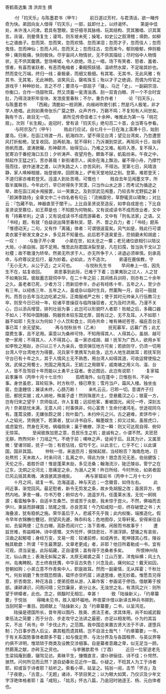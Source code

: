 <!-- { "loadSidebar": true } -->

寄鹤斋选集 清 洪弃生 撰  


　　·付「钧天乐」与陈墨君书（甲午）
　　前日道过芳村，与君清话，欲一睹传奇为快。弟因向友人借得「钧天乐」一部，兹即付上，以纾渴怀。
　　第是中佳处，未许浅人问津。君具有慧眼，宜仔细寻其脉络、玩其结构、赏其雅唱、识其寓言。诙谐，则曼倩复生；谩骂，则东坡未死；操笔，如史公之叙滑稽；填韵，如柳七之谱曲子。忽而哭、忽而笑，忽而欢情、忽而涕泪；忽而才子，忽而佳人；忽而鬼怪，忽而神仙；忽而人间，忽而天上；忽而往古，忽而来今。郁则极郁，伸则极伸；痛则极痛，快则极快。尽宇宙间人物情状，无不供其描绘；尽时俗中人物情状，无不供其鑱镌。登场唏嘘，令人欲绝。场上一唱，场下有笑者、怒者、羞者、恨者，有喜而雀跃者，有恶而龟缩者；秦殿照妖镜、温峤然水犀，不足喻其妙也。然而变化万端，终归一线；豪极豪，而细又极细。有其笔、无其书，无此风雅；有其书、无其笔，无此神韵。谈笑风云，罄咳珠玉；殆以才子之绝调，而偶为伶官之游戏乎！种种妙处，言之不尽；要须与一部屈子「骚」、马迁「史」、一副嗣宗泪、你衡口，合作一场鼓吹耳。然又须蓄一瓮清浊酒、刮一双青白眼、开一个不合时宜肚，乃得浇泼积年垒块、发泄皮里春秋；不尔，重负作者！
　　·论「钧天乐」，与陈墨君书
　　「西厢」清脆如一枝洞箫，向缑岭吹歌引鹤；然是巧人极笔，非才学人绝唱。此则如黄帝张乐广莫之野，众声齐作，万籁不鸣；不复知有人间世矣。胸有千古，故目无一切。
　　弟所见传奇佳者三十余种，唯推此为第一与「桃花扇」，次则「长生殿」。逾冠时，曾有读「钧天乐」绝句百二十首，会当寄与参看。
　　·与阿宗及门（甲午）
　　贱此行应试，自七月十一日在海上濡滞十日，始到厦岛。归来，在函江待渡一月。航海四次，望不得见台湾；望见台湾矣，乃忽遭罡风打折船桅，犹复收回。迨再航海，犹不得利；乃泝潮到崇武，再阻风十日，始得扬帆而渡。波涛掀簸，形神颠沛，始得见山，乃难之又难。船将入港，复不得入，犹寄泊于番挖海口五日；夕听涛声、夜望月色，鳏鱼不寐，虮虱纷来。午夜之中，频起作王猛之扪，苦亦甚哉！新街诸宗人，闻余在海上飘泊，雇不得小舟，乃撑竹筏而往，欲作迷津之渡，以济失路之人；亦苦风利，不得泊。至第七日，风晴浪静，家人唤棹相接，始登彼岸。回顾海上，俨有天堂地狱之别。登第，难若登天；不道归家亦难若登天。迍邅人到处苦境，可慨也！
　　贱自去年见闱墨文字，所取半属眯目。今年此行，早已听得失于冥漠，只当作山水之游；而考试为循途之举，故在函江闻乡闱报罢，以一笑置之。及到崇武见闱墨，乃较去年尤野狐之甚！「颜渊季路侍」全章文中二十四名者有句云：『流祸靡穷，草野辄资以啸聚』；对比云：『包藏不轨，神器直至于闇干』。上比自圣贤说至造反，如李自成是也；下比自圣贤说至篡位，如王莽是也：不知题为何物矣。又有说成读书不成而改业者，文中有「持筹牟利」之语；又有说成读书不成而游幕者，文中有「刑名法家」之语。又「书经」题，有就「伯益说出降至春秋吴、楚、齐、晋之兵力」者；「书经」题系「惟德动天」二句，又有作「离骚」体者：可谓很逞蛮矣。风气如是，贱此行可谓卖衣裳于断发文身之乡，多见其不知量也。此后若不逐臭爱丑，恐销磨未知胡底；一叹！
　　·与施子芹小柬
　　小弟在世，如太沧之一粟；老兄诸位欲相引以陪议大局，小弟自揣，固不足用。惟思此际君国决裂至是，凡在妇孺，皆当执干戈以卫社稷；故不敢漫为矫举。然弟无所求于人，亦无所争于人；进退必须审慎。刻承高命，与府尊议定后行，最为妙着。必如此，方不造次。
　　弟谨在鹿俟教，守「无小无大，从公于迈」之义可也。
　　·与悦秋先生书
　　早间奉上一信，因先生不在，姑复收回。
　　弟思事到此际，已难于下着；岂果夷狄之过人，人之甘不如夷狄耳。彼敌蓄志窥伺中华，在二十年之前；其间练兵训将，则亦有二十余年之久。虽老者已死，少者方习；而新旧参半，亦必有经练十年、五年之人，至少亦有三年。以经练三年、五年之人，虽或杂以临时生兵，然薰陶一月，自可一鼓就列。而吾台去年当北边吃紧之际，正南服戒严之秋；使于其时元帅亲入行伍教习士卒，则至今日已经一年，较诸平昔操驭与临阵操驭者，尤为及时济用。乃漫不关心，日以添兵增营，排列壮丽为事；此岂可以形貌吓人者耶！败衄之后，多藉口器不如人；不知中国制器、购器赀本较东国尤厚，固有过之、无不及耳。人不如耶！器不如耶！先生以为何如？小人饮和食土，同舟共命；唯有祷祀苍苍，福庇吾台无事已耳！余无望矣。
　　·再与悦秋翁书（乙未）
　　抚宪募军，远募广西；此尤糜费生事，且不足用。渠意以为桑梓可恃，不知用得其人、人得其心，虽胡、越可使一家用；不得其人、人不得其心，虽一家亦成胡、越！抚军为广西人，欲用乡军如李牧之用赵，亦只以三千人为亲兵，借资弹压地方可矣；若欲防守，仍须一切用台湾人守台湾地方为得要。况兵家千里携军为赴急，远方人地生疏故耳；若抚军则守台已有十年之久，其于人情风土无不熟悉，用台湾人如得其道，可收运臂使指之效。武侯之用蜀士，充国之用羗兵，王姚江之用赣军，戚南塘之用义乌、温、台人，皆不及驾驭十年而能以土勇平土寇者。舍近图远，此岂有说耶！
　　·复家韫岩孝廉书（丙申十月十七旦作）
　　孤栖海外，似在蓬中；日惟抱书，不闻一事。身世虽悲，耳轮较净。时方秋尽，倏已寒生；雪月当户，霜风入楼。独坐虫窗，忽逢鲤信；展读未终，心肠万断！
　　来札云云，已聆一切。意谓齐子归田，都抚实据；戎人纳地，殊属子虚！然则珠崖片土，空悬戴汉之心；银夏一方，岂有归宋之望乎！宗师临试，许人复籍；远招伧客，重被国光。闻兄一呼，深刻五内！奈弟慈忧未满，无意人间；时事俱非，何心富贵！生命付诸鸿毛，世途视同乌有。蓬蒿没膝，无嫌张蔚之居；败叶盈门，未扫仲元之兴。古之避难，卖饼市中；人之韬光，赁佣庑下。若第者，犹以诗书自乐，翰墨娱生；抑又过矣。虽居虎口，或虑蛩穷。然身在天地，祸福倘来；巢于蟭蟟，浮沈一瞬：则又可达观自得、俯仰无惊耳。
　　至闻彼族加恩之意，吾民乐生之机；是诚有之，仆谓不然。夫狉狉无聊，煦煦何补！刀俎之气，不绝于前；噢咻之声，徒闻于后。且其为计，又属至微：譬诸邻妪，抚子一饴；有若估钱，偿匄千乞。以此言仁，仁乎不仁；以此谋国，国非其国。
　　仲秋一信，来逾匝月；报候起居，当经盼否？海南危地，日处熬煎；天末故人，时来问讯：乱离之中，得此为快！翘念吾兄无恙，伯翁健饭；天伦之乐，曷胜忻颂！惟是蓬莱末劫，多见沧桑；翰海流沙，陡迁陵谷。管宁之在辽东，沈炯之沦河北；思痛定之余，为溺人之笑！昨日所经、今时所处，如弟者固已风云摇其素魄、涛浪骇其游魂矣。
　　·再与家韫岩书（丙申十二月十七夕）
　　十月之间，祗复一书。沧海遥遥，神与天远；一念徽音，如侍左右。
　　此间近事，渐觉回风。最足慰者，新令无剪发之条，故乡免胡服之改；虽居异方，依然内地。茅舍一椽，巾书万卷；俯仰古今，逍遥岁月。任蓬莱水浅，无忧一舸桃源；看蛮触争多，自适半生桑苎。世或苦于炎歊，我未惊于崑火。不然，佛袖而去伊川，束装而辞裸国；琐尾之情，亦良苦耳！今乃知咸阳一炬，终存破壁之书；大海叠波，犹有稳帆之施。荣华虽后于人，悲戚不先乎我；此内权衡，端推造化。假令早年衣锦膴仕簪冠，则望风先遯，殊忝科名；危地图存，又辱轩冕。安得来往自如，去留两便：辽东白帽，高卧而阅兴亡；洛下青缃，闲居而书故事乎！
　　遭兹世难，弥益精神。诗中感慨、文外怆怀，俱饶悲壮，不溺浮辞。楚骚之有哀些，汉曲之起郁噫；身经万变，文易一观：较诸前修，如成再世。乾坤镂其心性，陵谷触其欷歔：所谓「平生最萧瑟，文章老更成」者，非耶？他日所着勒成一书，宜有可观，须当呈鉴。此际韬藏，正自谨慎；盖有得于沧桑者多矣。
　　所恨神州陆沈，仙山粪土；表海无虯髯之客，太原无裼裘之英！江山万里，洋鬼纵横；风土九州，岛夷睥睨。志士终夜抚膺，中华亘古失色！兴念及此，痛何如之！戴天如囚，登朝如狗；小弟立意不作青紫中人，职是故耳。然而一副豪情，无从挥霍；千秋壮气，何处销磨？售世既恐颓唐，韫怀亦空朽腐；进退思维，绝无妙着。惟愿吾兄得意，折杏南宫，种花洛县；使弟揽辔从游，入幕作客：参画诺于停驺，借献筹于按部。课耕课识，问雨问晴；兄饮廉泉，弟分让水。无浊世之名，有清风之兴：则所望于帡幪者，此也。念之，佩黻时无相忘，幸甚！
　　·致「陆操新义」、「约章纂要」于悦翁
　　得睹未见书，胜入琅环福地。昨夜蒙许借以新译五种兵书掷到，当刮阿蒙一重目。因顺献上「陆操新义」及「约章纂要」二书，以呈鸿览。
　　陆操是德国所长，昔年用以围丹、胜奥、虏法王者。求其体用，尚不如戚武毅束伍法之简要；而于分合、步走攻守之法讲之最密，亦足以相发明。仆为约其旨实，不出「尚书」中「步伐止齐」之范围。我中国迩来置古贤大法于不讲，遂堕兵制；乃日事步西人后尘，袭其粗而遗其精，岂不自沮士哉气！「约章纂要」一书，于有关系国势事体者颇多不载；如与俄定界、与法分界及与各国租界、与英议界等约俱不详明，惟琐琐于商类及设教交涉细事。自是纂者意趣之卑，似无足当一顾。然蒭荛之献，亦砖玉之资也。
　　·与李雅歆君书（丁酉）
　　近日一位宦途老先生梁钝庵到鹿，辍驾见访。素昧平生，慷慨直言，谓仆骈俪佳、诗不佳；仆愕然、骇然。问何所见而云然？道自幼春处见近作一篇。仆疑之，不稔其人为工于诗者耶，抑或盲于诗者耶？姑听之。索看小草，姑呈之。钝翁一阅，击节「怀古」及「子夜歌」、「古意」、「无题」诸诗，不禁目笑之；以为眼大如箕，乃仅识及少年文字浮艳体格者耶！盖「咸阳」、「姑苏」怀古八篇，乃逾冠时驰逐王、杨、元白体者也。
